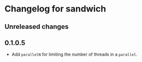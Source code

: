 # Changelog for sandwich

## Unreleased changes

## 0.1.0.5

* Add `parallelN` for limiting the number of threads in a `parallel`.
